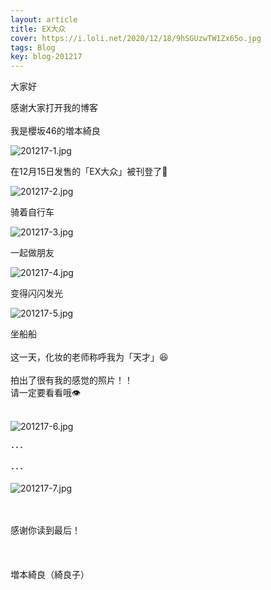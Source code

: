 ```yaml
---
layout: article
title: EX大众
cover: https://i.loli.net/2020/12/18/9hSGUzwTW1Zx65o.jpg
tags: Blog
key: blog-201217
---
```


大家好

感谢大家打开我的博客
<br/>
<br/>
我是櫻坂46的増本綺良

![201217-1.jpg](https://i.loli.net/2020/12/18/9hSGUzwTW1Zx65o.jpg)

在12月15日发售的「EX大众」被刊登了📖

![201217-2.jpg](https://i.loli.net/2020/12/18/MuhR7gTS9VFmI3n.jpg)

骑着自行车

![201217-3.jpg](https://i.loli.net/2020/12/18/Vj8J69zIeNctnLB.jpg)

一起做朋友

![201217-4.jpg](https://i.loli.net/2020/12/18/BXWl6YV9fcwjLHv.jpg)

变得闪闪发光

![201217-5.jpg](https://i.loli.net/2020/12/18/j5IsMaiwBVblT4x.jpg)

坐船船
<br/>
<br/>
这一天，化妆的老师称呼我为「天才」😆
<br/>
<br/>
拍出了很有我的感觉的照片！！
<br/>
请一定要看看哦👁
<br/>
<br/>

![201217-6.jpg](https://i.loli.net/2020/12/18/nT9YG3r1COBS6mR.jpg)

･･･

･･･

![201217-7.jpg](https://i.loli.net/2020/12/18/xFnWp13OesQlGRd.jpg)

<br/>
<br/>
感谢你读到最后！
<br/>
<br/>
<br/>
<br/>
増本綺良（綺良子）